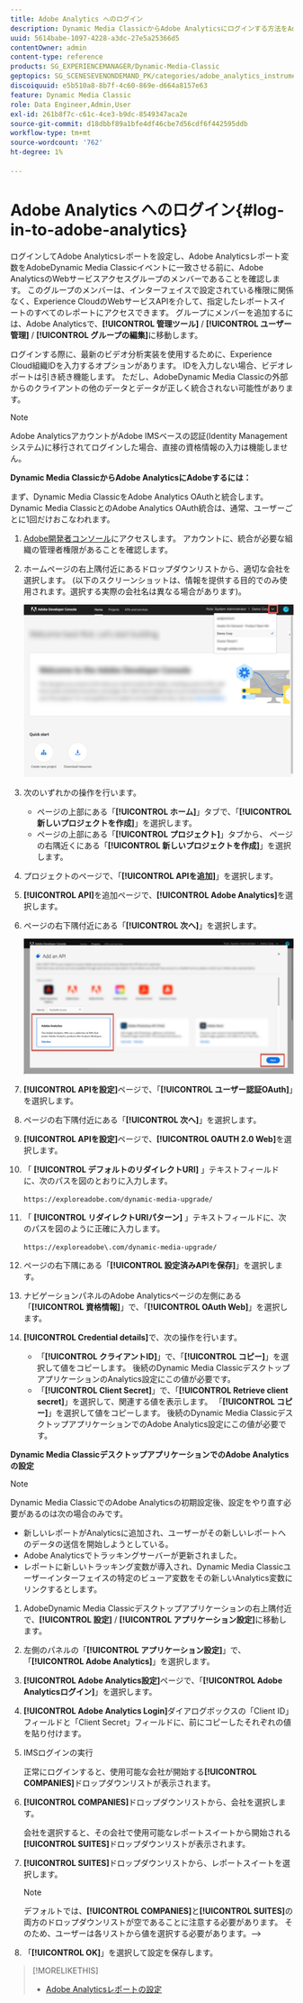 ```yaml
---
title: Adobe Analytics へのログイン
description: Dynamic Media ClassicからAdobe Analyticsにログインする方法をAdobeします。
uuid: 5614babe-1097-4228-a3dc-27e5a25366d5
contentOwner: admin
content-type: reference
products: SG_EXPERIENCEMANAGER/Dynamic-Media-Classic
geptopics: SG_SCENESEVENONDEMAND_PK/categories/adobe_analytics_instrumentation_kit
discoiquuid: e5b510a8-8b7f-4c60-869e-d664a8157e63
feature: Dynamic Media Classic
role: Data Engineer,Admin,User
exl-id: 261b8f7c-c61c-4ce3-b9dc-8549347aca2e
source-git-commit: d18dbbf89a1bfe4df46cbe7d56cdf6f442595ddb
workflow-type: tm+mt
source-wordcount: '762'
ht-degree: 1%

---
```


# Adobe Analytics へのログイン{#log-in-to-adobe-analytics}

ログインしてAdobe Analyticsレポートを設定し、Adobe Analyticsレポート変数をAdobeDynamic Media Classicイベントに一致させる前に、Adobe AnalyticsのWebサービスアクセスグループのメンバーであることを確認します。 このグループのメンバーは、インターフェイスで設定されている権限に関係なく、Experience CloudのWebサービスAPIを介して、指定したレポートスイートのすべてのレポートにアクセスできます。 グループにメンバーを追加するには、Adobe Analyticsで、**[!UICONTROL 管理ツール]** / **[!UICONTROL ユーザー管理]** / **[!UICONTROL グループの編集]**&#x200B;に移動します。

ログインする際に、最新のビデオ分析実装を使用するために、Experience Cloud組織IDを入力するオプションがあります。 IDを入力しない場合、ビデオレポートは引き続き機能します。 ただし、AdobeDynamic Media Classicの外部からのクライアントの他のデータとデータが正しく統合されない可能性があります。

>[!NOTE]
>
>Adobe AnalyticsアカウントがAdobe IMSベースの認証(Identity Managementシステム)に移行されてログインした場合、直接の資格情報の入力は機能しません。

**Dynamic Media ClassicからAdobe AnalyticsにAdobeするには：**

まず、Dynamic Media ClassicをAdobe Analytics OAuthと統合します。 Dynamic Media ClassicとのAdobe Analytics OAuth統合は、通常、ユーザーごとに1回だけおこなわれます。

1. [Adobe開発者コンソール](https://developer.adobe.com/console)にアクセスします。 アカウントに、統合が必要な組織の管理者権限があることを確認します。
1. ホームページの右上隅付近にあるドロップダウンリストから、適切な会社を選択します。 (以下のスクリーンショットは、情報を提供する目的でのみ使用されます。選択する実際の会社名は異なる場合があります)。

   ![新しいプロジェクトの作成](assets/analytics-oauth1.png)

1. 次のいずれかの操作を行います。

   * ページの上部にある「**[!UICONTROL ホーム]**」タブで、「**[!UICONTROL 新しいプロジェクトを作成]**」を選択します。
   * ページの上部にある「**[!UICONTROL プロジェクト]**」タブから、 ページの右隅近くにある「**[!UICONTROL 新しいプロジェクトを作成]**」を選択します。

1. プロジェクトのページで、「**[!UICONTROL APIを追加]**」を選択します。
1. **[!UICONTROL API]**&#x200B;を追加ページで、**[!UICONTROL Adobe Analytics]**&#x200B;を選択します。
1. ページの右下隅付近にある「**[!UICONTROL 次へ]**」を選択します。

   ![APIの追加](assets/analytics-oauth2.png)

1. **[!UICONTROL APIを設定]**&#x200B;ページで、「**[!UICONTROL ユーザー認証OAuth]**」を選択します。
1. ページの右下隅付近にある「**[!UICONTROL 次へ]**」を選択します。
1. **[!UICONTROL APIを設定]**&#x200B;ページで、**[!UICONTROL OAUTH 2.0 Web]**&#x200B;を選択します。
1. 「 **[!UICONTROL デフォルトのリダイレクトURI]** 」テキストフィールドに、次のパスを図のとおりに入力します。

   `https://exploreadobe.com/dynamic-media-upgrade/`

1. 「 **[!UICONTROL リダイレクトURIパターン]** 」テキストフィールドに、次のパスを図のように正確に入力します。

   `https://exploreadobe\.com/dynamic-media-upgrade/`

1. ページの右下隅にある「**[!UICONTROL 設定済みAPIを保存]**」を選択します。
1. ナビゲーションパネルのAdobe Analyticsページの左側にある「**[!UICONTROL 資格情報]**」で、「**[!UICONTROL OAuth Web]**」を選択します。
1. **[!UICONTROL Credential details]**&#x200B;で、次の操作を行います。
   * 「**[!UICONTROL クライアントID]**」で、「**[!UICONTROL コピー]**」を選択して値をコピーします。 後続のDynamic Media ClassicデスクトップアプリケーションのAnalytics設定にこの値が必要です。
   * 「**[!UICONTROL Client Secret]**」で、「**[!UICONTROL Retrieve client secret]**」を選択して、関連する値を表示します。 「**[!UICONTROL コピー]**」を選択して値をコピーします。 後続のDynamic Media ClassicデスクトップアプリケーションでのAdobe Analytics設定にこの値が必要です。

**Dynamic Media ClassicデスクトップアプリケーションでのAdobe Analyticsの設定**

>[!NOTE]
>
>Dynamic Media ClassicでのAdobe Analyticsの初期設定後、設定をやり直す必要があるのは次の場合のみです。
>
>* 新しいレポートがAnalyticsに追加され、ユーザーがその新しいレポートへのデータの送信を開始しようとしている。
>* Adobe Analyticsでトラッキングサーバーが更新されました。
>* レポートに新しいトラッキング変数が導入され、Dynamic Media Classicユーザーインターフェイスの特定のビューア変数をその新しいAnalytics変数にリンクするとします。

>


1. AdobeDynamic Media Classicデスクトップアプリケーションの右上隅付近で、**[!UICONTROL 設定]** / **[!UICONTROL アプリケーション設定]**&#x200B;に移動します。
1. 左側のパネルの「**[!UICONTROL アプリケーション設定]**」で、「**[!UICONTROL Adobe Analytics]**」を選択します。
1. **[!UICONTROL Adobe Analytics設定]**&#x200B;ページで、「**[!UICONTROL Adobe Analyticsログイン]**」を選択します。
1. **[!UICONTROL Adobe Analytics Login]**&#x200B;ダイアログボックスの「Client ID」フィールドと「Client Secret」フィールドに、前にコピーしたそれぞれの値を貼り付けます。
1. IMSログインの実行

   正常にログインすると、使用可能な会社が開始する&#x200B;**[!UICONTROL COMPANIES]**&#x200B;ドロップダウンリストが表示されます。

1. **[!UICONTROL COMPANIES]**&#x200B;ドロップダウンリストから、会社を選択します。

   会社を選択すると、その会社で使用可能なレポートスイートから開始される&#x200B;**[!UICONTROL SUITES]**&#x200B;ドロップダウンリストが表示されます。

1. **[!UICONTROL SUITES]**&#x200B;ドロップダウンリストから、レポートスイートを選択します。

   >[!NOTE]
   >
   >デフォルトでは、**[!UICONTROL COMPANIES]**&#x200B;と&#x200B;**[!UICONTROL SUITES]**&#x200B;の両方のドロップダウンリストが空であることに注意する必要があります。 そのため、ユーザーは各リストから値を選択する必要があります。—>

1. 「**[!UICONTROL OK]**」を選択して設定を保存します。

>[!MORELIKETHIS]
>
>* [Adobe Analyticsレポートの設定](configuring-analytics-reports.md#configuring_adobe_analytics_reports)

